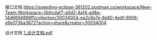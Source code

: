 接口文档 https://speeding-eclipse-361202.postman.co/workspace/New-Team-Workspace~5b0cdaf7-a0d2-4a14-ad8a-14d6694886ff/collection/30034004-ea2c8a7e-8e80-4edf-9908-e6e073ba3672?action=share&creator=30034004

设计文档 [1_设计文档.pdf](https://github.com/user-attachments/files/16231869/1_.pdf)
